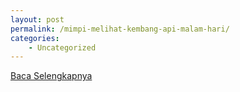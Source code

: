```yaml
---
layout: post
permalink: /mimpi-melihat-kembang-api-malam-hari/
categories:
    - Uncategorized
---
```


[Baca Selengkapnya](/03)